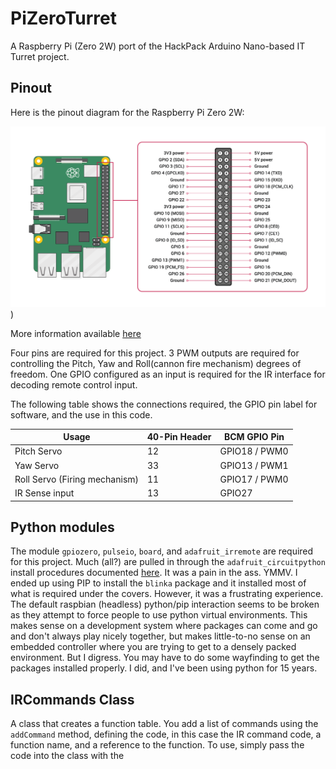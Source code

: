 # PiZeroTurret
A Raspberry Pi (Zero 2W) port of the HackPack Arduino Nano-based IT Turret project.

## Pinout
Here is the pinout diagram for the Raspberry Pi Zero 2W:

![Raspberry Pi Zero 2W Pinout](./doc/GPIO-Pinout-Diagram-2.png))

More information available 
[here](https://www.raspberrypi.com/documentation/computers/raspberry-pi.html)

Four pins are required for this project. 3 PWM outputs are required for controlling the Pitch, Yaw and Roll(cannon fire mechanism) degrees of freedom. One GPIO configured as an input is required for the IR interface for decoding remote control input.

The following table shows the connections required, the GPIO pin label for software, and the use in this code.

| Usage | 40-Pin Header | BCM GPIO Pin |
| --- | --- | --- |
| Pitch Servo | 12 | GPIO18 / PWM0 |
| Yaw Servo | 33 | GPIO13 / PWM1 | 
| Roll Servo (Firing mechanism) | 11 | GPIO17 / PWM0 |
| IR Sense input | 13 | GPIO27 |

## Python modules

The module `gpiozero`, `pulseio`, `board`, and `adafruit_irremote` are required for this project. Much (all?) are pulled in through the `adafruit_circuitpython` install procedures documented [here](https://learn.adafruit.com/circuitpython-on-raspberrypi-linux/installing-circuitpython-on-raspberry-pi). It was a pain in the ass. YMMV. I ended up using PIP to install the `blinka` package and it installed most of what is required under the covers. However, it was a frustrating experience. The default raspbian (headless) python/pip interaction seems to be broken as they attempt to force people to use python virtual environments. This makes sense on a development system where packages can come and go and don't always play nicely together, but makes little-to-no sense on an embedded controller where you are trying to get to a densely packed environment. But I digress. You may have to do some wayfinding to get the packages installed properly. I did, and I've been using python for 15 years.

## IRCommands Class

A class that creates a function table. You add a list of commands using the `addCommand` method, defining the code, in this case the IR command code, a function name, and a reference to the function. To use, simply pass the code into the class with the 

